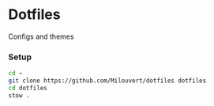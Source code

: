 # Dotfiles
Configs and themes

### Setup
```sh
cd ~
git clone https://github.com/Milouvert/dotfiles dotfiles
cd dotfiles
stow .

```
